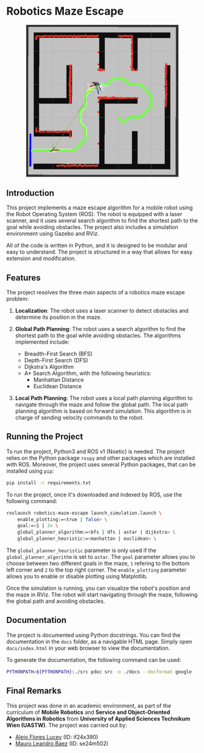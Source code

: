 # Robotics Maze Escape

<img src="./docs/images/robotics-maze-escape.png" alt="Robotics Maze Escape" width="400" style="display: block; margin: auto;">

## Introduction

This project implements a maze escape algorithm for a mobile robot using the Robot Operating System (ROS). The robot is equipped with a laser scanner, and it uses several search algorithm to find the shortest path to the goal while avoiding obstacles. The project also includes a simulation environment using Gazebo and RViz.

All of the code is written in Python, and it is designed to be modular and easy to understand. The project is structured in a way that allows for easy extension and modification.

## Features

The project resolves the three main aspects of a robotics maze escape problem:

1. **Localization**: The robot uses a laser scanner to detect obstacles and determine its position in the maze.

2. **Global Path Planning**: The robot uses a search algorithm to find the shortest path to the goal while avoiding obstacles. The algorithms implemented include:

   - Breadth-First Search (BFS)
   - Depth-First Search (DFS)
   - Dijkstra's Algorithm
   - A* Search Algorithm, with the following heuristics:
        - Manhattan Distance
        - Euclidean Distance

3. **Local Path Planning**: The robot uses a local path planning algorithm to navigate through the maze and follow the global path. The local path planning algorithm is based on forward simulation. This algorithm is in charge of sending velocity commands to the robot.

## Running the Project

To run the project, Python3 and ROS v1 (Noetic) is needed. The project relies on the Python package `rospy` and other packages which are installed with ROS. Moreover, the project uses several Python packages, that can be installed using `pip`:

```bash
pip install -r requirements.txt
```

To run the project, once it's downloaded and indexed by ROS, use the following command:

```bash
roslaunch robotics-maze-escape launch_simulation.launch \
    enable_plotting:=<true | false> \
    goal:=<1 | 2> \
    global_planner_algorithm:=<bfs | dfs | astar | dijkstra> \
    global_planner_heuristic:=<manhattan | euclidean> \
```

The `global_planner_heuristic` parameter is only used if the `global_planner_algorithm` is set to `astar`. The `goal` parameter allows you to choose between two different goals in the maze, `1` refering to the bottom left corner and `2` to the top right corner. The `enable_plotting` parameter allows you to enable or disable plotting using Matplotlib.

Once the simulation is running, you can visualize the robot's position and the maze in RViz. The robot will start navigating through the maze, following the global path and avoiding obstacles.

## Documentation

The project is documented using Python docstrings. You can find the documentation in the `docs` folder, as a navigable HTML page. Simply open `docs/index.html` in your web browser to view the documentation.

To generate the documentation, the following command can be used:

```bash
PYTHONPATH=${PYTHONPATH}:./src pdoc src -o ./docs --docformat google
```

## Final Remarks

This project was done in an academic environment, as part of the curriculum of **Mobile Robotics** and **Service and Object-Oriented Algorithms in Robotics** from **University of Applied Sciences Technikum Wien (UASTW)**. The project was carried out by:

* [Alejo Flores Lucey](https://github.com/alejofl) (ID: if24x390)
* [Mauro Leandro Baez](https://github.com/mauritobaez) (ID: se24m502)